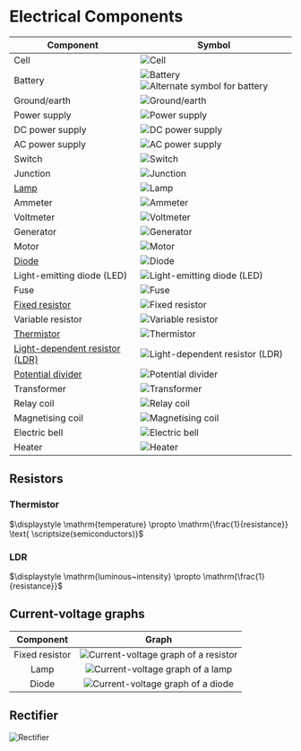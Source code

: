 # Electrical Components

| Component                                            | Symbol                                                                                                     |
| ---------------------------------------------------- | ---------------------------------------------------------------------------------------------------------- |
| Cell                                                 | ![Cell](images/component-cell.png)                                                                         |
| Battery                                              | ![Battery](images/component-battery-1.png) ![Alternate symbol for battery](images/component-battery-2.png) |
| Ground/earth                                         | ![Ground/earth](images/component-ground.png)                                                               |
| Power supply                                         | ![Power supply](images/component-power-supply.png)                                                         |
| DC power supply                                      | ![DC power supply](images/component-dc-power-supply.png)                                                   |
| AC power supply                                      | ![AC power supply](images/component-ac-power-supply.png)                                                   |
| Switch                                               | ![Switch](images/component-switch.png)                                                                     |
| Junction                                             | ![Junction](images/component-junction.png)                                                                 |
| [Lamp](#current-voltage-graphs)                      | ![Lamp](images/component-lamp.png)                                                                         |
| Ammeter                                              | ![Ammeter](images/component-ammeter.png)                                                                   |
| Voltmeter                                            | ![Voltmeter](images/component-voltmeter.png)                                                               |
| Generator                                            | ![Generator](images/component-generator.png)                                                               |
| Motor                                                | ![Motor](images/component-motor.png)                                                                       |
| [Diode](#current-voltage-graphs)                     | ![Diode](images/component-diode.png)                                                                       |
| Light-emitting diode (LED)                           | ![Light-emitting diode (LED)](images/component-light-emitting-diode.png)                                   |
| Fuse                                                 | ![Fuse](images/component-fuse.png)                                                                         |
| [Fixed resistor](#current-voltage-graphs)            | ![Fixed resistor](images/component-fixed-resistor.png)                                                     |
| Variable resistor                                    | ![Variable resistor](images/component-variable-resistor.png)                                               |
| [Thermistor](#thermistor)                            | ![Thermistor](images/component-thermistor.png)                                                             |
| [Light-dependent resistor (LDR)](#ldr)               | ![Light-dependent resistor (LDR)](images/component-light-dependent-resistor.png)                           |
| [Potential divider](./circuits.md#potential-divider) | ![Potential divider](images/component-potential-divider.png)                                               |
| Transformer                                          | ![Transformer](images/component-transformer.png)                                                           |
| Relay coil                                           | ![Relay coil](images/component-relay-coil.png)                                                             |
| Magnetising coil                                     | ![Magnetising coil](images/component-magnetising-coil.png)                                                 |
| Electric bell                                        | ![Electric bell](images/component-electric-bell.png)                                                       |
| Heater                                               | ![Heater](images/component-heater.png)                                                                     |

## Resistors

### Thermistor

$\displaystyle \mathrm{temperature} \propto \mathrm{\frac{1}{resistance}} \text{ \scriptsize(semiconductors)}$

### LDR

$\displaystyle \mathrm{luminous~intensity} \propto \mathrm{\frac{1}{resistance}}$

## Current-voltage graphs

|   Component    |                                       Graph                                       |
| :------------: | :-------------------------------------------------------------------------------: |
| Fixed resistor | ![Current-voltage graph of a resistor](images/current-voltage-graph-resistor.png) |
|      Lamp      |     ![Current-voltage graph of a lamp](images/current-voltage-graph-lamp.png)     |
|     Diode      |    ![Current-voltage graph of a diode](images/current-voltage-graph-diode.png)    |

## Rectifier

![Rectifier](images/rectifier.png)
